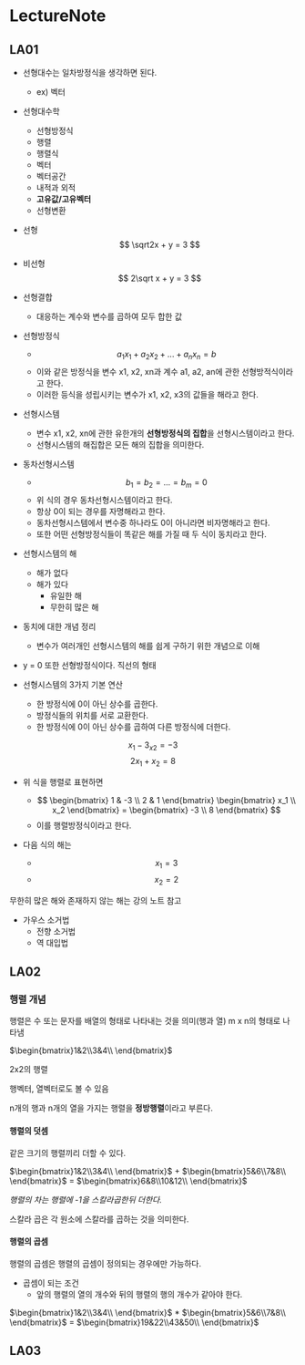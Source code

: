 # LectureNote

## LA01

- 선형대수는 일차방정식을 생각하면 된다.
  - ex) 벡터

- 선형대수학
  - 선형방정식
  - 행렬
  - 행렬식
  - 벡터
  - 벡터공간
  - 내적과 외적
  - **고유값/고유벡터**
  - 선형변환

- 선형
$$ \sqrt2x + y = 3 $$

- 비선형
$$ 2\sqrt x + y = 3 $$

- 선형결합
  - 대응하는 계수와 변수를 곱하여 모두 합한 값

- 선형방정식
  - $$ a_1x_1 + a_2x_2 + ... + a_nx_n = b $$
  - 이와 같은 방정식을 변수 x1, x2, xn과 계수 a1, a2, an에 관한 선형방적식이라고 한다.
  - 이러한 등식을 성립시키는 변수가 x1, x2, x3의 값들을 해라고 한다.

- 선형시스템
  - 변수 x1, x2, xn에 관한 유한개의 **선형방정식의 집합**을 선형시스템이라고 한다.
  - 선형시스템의 해집합은 모든 해의 집합을 의미한다.

- 동차선형시스템
  - $$ b_1 = b_2 = ... = b_m = 0 $$
  - 위 식의 경우 동차선형시스템이라고 한다.
  - 항상 0이 되는 경우를 자명해라고 한다.
  - 동차선형시스템에서 변수중 하나라도 0이 아니라면 비자명해라고 한다.
  - 또한 어떤 선형방정식들이 똑같은 해를 가질 때 두 식이 동치라고 한다.

- 선형시스템의 해
  - 해가 없다
  - 해가 있다
    - 유일한 해
    - 무한히 많은 해

- 동치에 대한 개념 정리
  - 변수가 여러개인 선형시스템의 해를 쉽게 구하기 위한 개념으로 이해

- y = 0 또한 선형방정식이다. 직선의 형태

- 선형시스템의 3가지 기본 연산
  - 한 방정식에 0이 아닌 상수를 곱한다.
  - 방정식들의 위치를 서로 교환한다.
  - 한 방정식에 0이 아닌 상수를 곱하여 다른 방정식에 더한다.

$$ x_1 - 3_{x2} =-3 $$
$$ 2x_1 + x_2 = 8 $$

- 위 식을 행렬로 표현하면
  - $$ \begin{bmatrix} 1 & -3 \\ 2 & 1 \end{bmatrix} \begin{bmatrix} x_1 \\ x_2 \end{bmatrix} = \begin{bmatrix} -3 \\ 8 \end{bmatrix} $$
  - 이를 행렬방정식이라고 한다.

- 다음 식의 해는
  - $$ x_1 = 3 $$
  - $$ x_2 = 2 $$

무한히 많은 해와 존재하지 않는 해는 강의 노트 참고

- 가우스 소거법
  - 전향 소거법
  - 역 대입법

## LA02

### 행렬 개념

행렬은 수 또는 문자를 배열의 형태로 나타내는 것을 의미(행과 열) m x n의 형태로 나타냄

$\begin{bmatrix}1&2\\3&4\\ \end{bmatrix}$

2x2의 행렬

행벡터, 열벡터로도 볼 수 있음

n개의 행과 n개의 열을 가지는 행렬을 **정방행렬**이라고 부른다.

#### 행렬의 덧셈

같은 크기의 행렬끼리 더할 수 있다.

$\begin{bmatrix}1&2\\3&4\\ \end{bmatrix}$ + $\begin{bmatrix}5&6\\7&8\\ \end{bmatrix}$ = $\begin{bmatrix}6&8\\10&12\\ \end{bmatrix}$

*행렬의 차는 행렬에 -1을 스칼라곱한뒤 더한다.*

스칼라 곱은 각 원소에 스칼라를 곱하는 것을 의미한다.

#### 행렬의 곱셈

행렬의 곱셈은 행렬의 곱셈이 정의되는 경우에만 가능하다.

- 곱셈이 되는 조건
  - 앞의 행렬의 열의 개수와 뒤의 행렬의 행의 개수가 같아야 한다.

$\begin{bmatrix}1&2\\3&4\\ \end{bmatrix}$ * $\begin{bmatrix}5&6\\7&8\\ \end{bmatrix}$ = $\begin{bmatrix}19&22\\43&50\\ \end{bmatrix}$

## LA03

